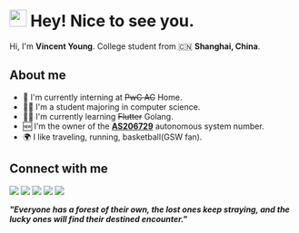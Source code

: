 <h1><img src="https://emojis.slackmojis.com/emojis/images/1531849430/4246/blob-sunglasses.gif?1531849430" width="30"/> Hey! Nice to see you.</h1>

Hi, I'm **Vincent Young**. College student from 🇨🇳 **Shanghai, China**.

## About me

-  💼 I'm currently interning at ~~PwC AC~~ Home.
-  👨‍🎓 I'm a student majoring in computer science.
-  👨‍💻 I'm currently learning ~~Flutter~~ Golang.
-  🆕 I'm the owner of the **[AS206729](https://bgp.tools/AS206729)** autonomous system number.
-  🌍 I like traveling, running, basketball(GSW fan).

## Connect with me
<p>
  <a href="https://t.me/missuo"><img src="https://img.shields.io/badge/Telegram-2CA5E0?style=for-the-badge&logo=telegram&logoColor=white" /></a>
  <a href="https://twitter.com/m1ssuo"><img src="https://img.shields.io/badge/Twitter-1DA1F2?style=for-the-badge&logo=twitter&logoColor=white" /></a>
  <a href="https://instagram.com/m1ssuo"><img src="https://img.shields.io/badge/Instagram-E4405F?style=for-the-badge&logo=instagram&logoColor=white" /></a>
  <a href="https://www.tiktok.com/@m1ssuo"><img src="https://img.shields.io/badge/TikTok-000000?style=for-the-badge&logo=tiktok&logoColor=white" /></a>
  <a href="https://discordapp.com/users/missuo#7448"><img src="https://img.shields.io/badge/Discord-000000?style=for-the-badge&logo=discord&logoColor=white" /></a>
</p>

<em><b>"Everyone has a forest of their own, the lost ones keep straying, and the lucky ones will find their destined encounter."</b></em>
